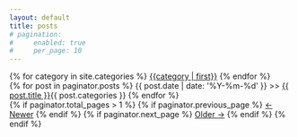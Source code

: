 ```yaml
---
layout: default
title: posts
# pagination:
#     enabled: true
#     per_page: 10
---
```


<div>
    <div class=categories>
        {% for category in site.categories %}
            <a href="/category/{{category | first | downcase }}/" class=category-link>
            {{category | first}}</a>
        {% endfor %}
    </div>
    {% for post in paginator.posts %}
        <span class="post-item"><span class="mobile-hide"> {{ post.date | date: '%Y-%m-%d' }} >> </span><a href="{{ post.url }}">{{ post.title }}</a><span class="float-right mobile-hide">{{ post.categories }}</span></span>
    {% endfor %}
    <div class="post-nav">
        {% if paginator.total_pages > 1 %}
            {% if paginator.previous_page %}
                <a href="{{ paginator.previous_page_path | prepend: site.baseurl }}">&lt;- Newer</a>
            {% endif %}
            {% if paginator.next_page %}
                <a href="{{ paginator.next_page_path | prepend: site.baseurl }}">Older -&gt;</a>
            {% endif %}
        {% endif %}
    </div>
</div>
